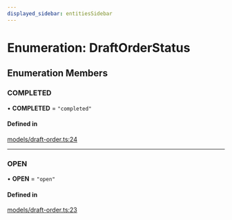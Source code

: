 ```yaml
---
displayed_sidebar: entitiesSidebar
---
```


# Enumeration: DraftOrderStatus

## Enumeration Members

### COMPLETED

• **COMPLETED** = ``"completed"``

#### Defined in

[models/draft-order.ts:24](https://github.com/cloudnepal/medusa/blob/441690e9/packages/medusa/src/models/draft-order.ts#L24)

___

### OPEN

• **OPEN** = ``"open"``

#### Defined in

[models/draft-order.ts:23](https://github.com/cloudnepal/medusa/blob/441690e9/packages/medusa/src/models/draft-order.ts#L23)
